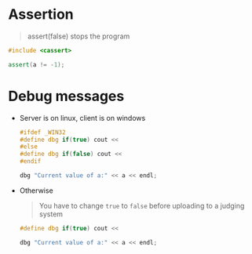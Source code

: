 # Assertion
> assert(false) stops the program
```c++
#include <cassert>
```
```c++
assert(a != -1);
```

# Debug messages
- Server is on linux, client is on windows
	```c++
	#ifdef _WIN32 
	#define dbg if(true) cout <<
	#else
	#define dbg if(false) cout <<
	#endif
	```
	```c++
	dbg "Current value of a:" << a << endl;
	```
- Otherwise
	> You have to change `true` to `false` before uploading to a judging system
	```c++
	#define dbg if(true) cout <<
	```
	```c++
	dbg "Current value of a:" << a << endl;
	```